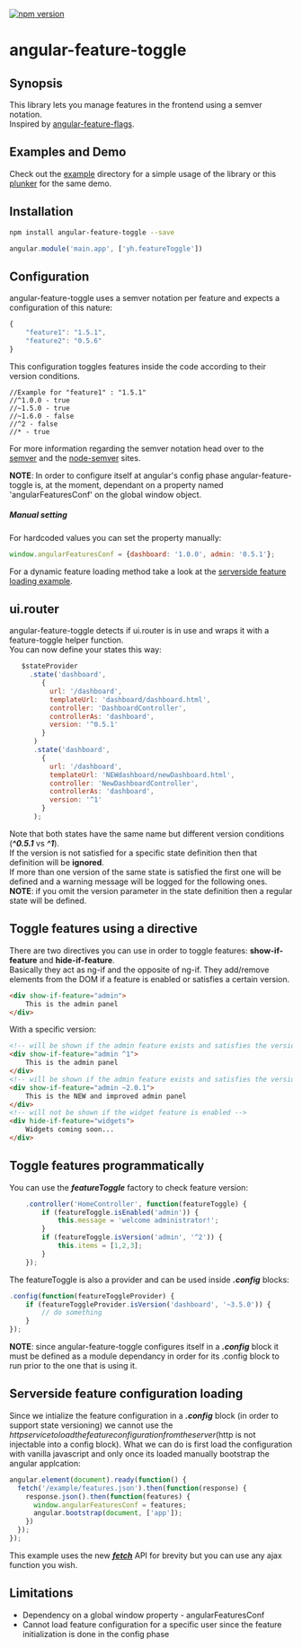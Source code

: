 [![npm version](https://badge.fury.io/js/angular-feature-toggle.svg)](http://badge.fury.io/js/angular-feature-toggle)

# angular-feature-toggle

## Synopsis
This library lets you manage features in the frontend using a semver notation.  
Inspired by [angular-feature-flags](https://github.com/mjt01/angular-feature-flags).

## Examples and Demo
Check out the [example](https://github.com/yairhaimo/angular-feature-toggle/tree/master/example) directory for a simple usage of the library or this [plunker](http://plnkr.co/edit/j49u6oqQ6ulppqUphhMq) for the same demo.

## Installation
```sh
npm install angular-feature-toggle --save
```
```js
angular.module('main.app', ['yh.featureToggle'])
```
## Configuration
angular-feature-toggle uses a semver notation per feature and expects a configuration of this nature:
```js
{
    "feature1": "1.5.1",
    "feature2": "0.5.6"
}
```
This configuration toggles features inside the code according to their version conditions.
```
//Example for "feature1" : "1.5.1"
//^1.0.0 - true
//~1.5.0 - true
//~1.6.0 - false
//^2 - false
//* - true
```
For more information regarding the semver notation head over to the [semver](http://semver.org/) and the [node-semver](https://github.com/npm/node-semver) sites.

**NOTE**: In order to configure itself at angular's config phase angular-feature-toggle is, at the moment, dependant on a property named 'angularFeaturesConf' on the global window object.

##### Manual setting  
For hardcoded values you can set the property manually:
```js
window.angularFeaturesConf = {dashboard: '1.0.0', admin: '0.5.1'};
```
For a dynamic feature loading method take a look at the [serverside feature loading example](#serversideLoading).


## ui.router
angular-feature-toggle detects if ui.router is in use and wraps it with a feature-toggle helper function.  
You can now define your states this way:
```js
   $stateProvider
     .state('dashboard',
        {
          url: '/dashboard',
          templateUrl: 'dashboard/dashboard.html',
          controller: 'DashboardController',
          controllerAs: 'dashboard',
          version: '^0.5.1'
        }
      )
      .state('dashboard',
        {
          url: '/dashboard',
          templateUrl: 'NEWdashboard/newDashboard.html',
          controller: 'NewDashboardController',
          controllerAs: 'dashboard',
          version: '^1'
        }
      );
```
Note that both states have the same name but different version conditions (***^0.5.1*** vs ***^1***).  
If the version is not satisfied for a specific state definition then that definition will be **ignored**.  
If more than one version of the same state is satisfied the first one will be defined and a warning message will be logged for the following ones.  
**NOTE**: if you omit the version parameter in the state definition then a regular state will be defined.


## Toggle features using a directive
There are two directives you can use in order to toggle features: **show-if-feature** and **hide-if-feature**.  
Basically they act as ng-if and the opposite of ng-if. They add/remove elements from the DOM if a feature is enabled or satisfies a certain version.
```html
<div show-if-feature="admin">
    This is the admin panel
</div>
```
With a specific version:
```html
<!-- will be shown if the admin feature exists and satisfies the version ^1 -->
<div show-if-feature="admin ^1">
    This is the admin panel
</div>
<!-- will be shown if the admin feature exists and satisfies the version ~2.0.1 -->
<div show-if-feature="admin ~2.0.1">
    This is the NEW and improved admin panel
</div>
<!-- will not be shown if the widget feature is enabled -->
<div hide-if-feature="widgets">
    Widgets coming soon...
</div>
```

## Toggle features programmatically
You can use the ***featureToggle*** factory to check feature version:
```js
    .controller('HomeController', function(featureToggle) {
        if (featureToggle.isEnabled('admin')) {
            this.message = 'welcome administrator!';
        }
        if (featureToggle.isVersion('admin', '^2')) {
            this.items = [1,2,3];
        }
    });
```
The featureToggle is also a provider and can be used inside ***.config*** blocks:
```js
.config(function(featureToggleProvider) {
    if (featureToggleProvider.isVersion('dashboard', '~3.5.0')) {
        // do something
    }
});
```
**NOTE**: since angular-feature-toggle configures itself in a ***.config*** block it must be defined as a module dependancy in order for its .config block to run prior to the one that is using it.

## Serverside feature configuration loading<a name="serversideLoading"></a>
Since we intialize the feature configuration in a ***.config*** block (in order to support state versioning) we cannot use the $http service to load the feature configuration from the server ($http is not injectable into a config block).
What we can do is first load the configuration with vanilla javascript and only once its loaded manually bootstrap the angular applcation:
```js
angular.element(document).ready(function() {
  fetch('/example/features.json').then(function(response) {
    response.json().then(function(features) {
      window.angularFeaturesConf = features;
      angular.bootstrap(document, ['app']);
    })
  });
});
```
This example uses the new [***fetch***](https://developers.google.com/web/updates/2015/03/introduction-to-fetch?hl=en) API for brevity but you can use any ajax function you wish.

## Limitations
* Dependency on a global window property - angularFeaturesConf
* Cannot load feature configuration for a specific user since the feature initialization is done in the config phase

